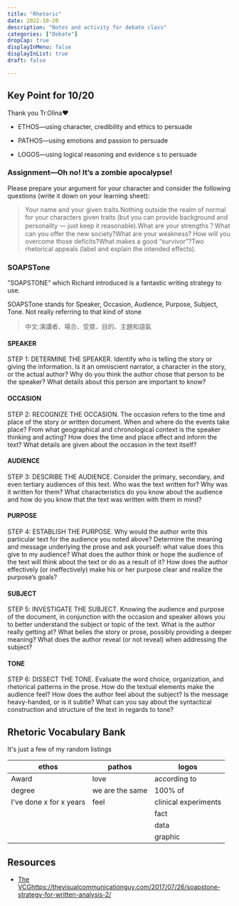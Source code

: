 ```yaml
---
title: "Rhetoric"
date: 2022-10-20
description: "Notes and activity for debate class"
categories: ["Debate"]
dropCap: true
displayInMenu: false
displayInList: true
draft: false

---
```


## Key Point for 10/20

Thank you Tr.Olina❤️

* ETHOS—using character, credibility and ethics to persuade

* PATHOS—using emotions and passion to persuade

* LOGOS—using logical reasoning and evidence s to persuade

### Assignment—Oh no! It’s a zombie apocalypse!

Please prepare your argument for your character and consider the following questions (write it down on your learning sheet):

> Your name and your given traits.Nothing outside the realm of normal for your characters given traits (but you can provide background and personality — just keep it reasonable).What are your strengths？What can you offer the new society?What are your weakness? How will you overcome those deficits?What makes a good “survivor”?Two rhetorical appeals (label and explain the intended effects).

### SOAPSTone

”SOAPSTONE” which Richard introduced is a fantastic writing strategy to use.

SOAPSTone stands for Speaker, Occasion, Audience, Purpose, Subject, Tone. Not really referring to that kind of stone

> 中文:演講者、場合、受眾、目的、主題和語氣

#### SPEAKER

STEP 1: DETERMINE THE SPEAKER. Identify who is telling the story or giving the information. Is it an omniscient narrator, a character in the story, or the actual author? Why do you think the author chose that person to be the speaker? What details about this person are important to know?

#### OCCASION

STEP 2: RECOGNIZE THE OCCASION. The occasion refers to the time and place of the story or written document. When and where do the events take place? From what geographical and chronological context is the speaker thinking and acting? How does the time and place affect and inform the text? What details are given about the occasion in the text itself?

#### AUDIENCE

STEP 3: DESCRIBE THE AUDIENCE. Consider the primary, secondary, and even tertiary audiences of this text. Who was the text written for? Why was it written for them? What characteristics do you know about the audience and how do you know that the text was written with them in mind?

#### PURPOSE

STEP 4: ESTABLISH THE PURPOSE. Why would the author write this particular text for the audience you noted above? Determine the meaning and message underlying the prose and ask yourself: what value does this give to my audience? What does the author think or hope the audience of the text will think about the text or do as a result of it? How does the author effectively (or ineffectively) make his or her purpose clear and realize the purpose’s goals?

#### SUBJECT

STEP 5: INVESTIGATE THE SUBJECT. Knowing the audience and purpose of the document, in conjunction with the occasion and speaker allows you to better understand the subject or topic of the text. What is the author really getting at? What belies the story or prose, possibly providing a deeper meaning? What does the author reveal (or not reveal) when addressing the subject?

#### TONE

STEP 6: DISSECT THE TONE. Evaluate the word choice, organization, and rhetorical patterns in the prose. How do the textual elements make the audience feel? How does the author feel about the subject? Is the message heavy-handed, or is it subtle? What can you say about the syntactical construction and structure of the text in regards to tone?

## Rhetoric Vocabulary Bank

It's just a few of my random listings

| ethos                   | pathos          | logos                |
| ----------------------- | --------------- | -------------------- |
| Award                   | love            | according to         |
| degree                  | we are the same | 100% of              |
| I've done x for x years | feel            | clinical experiments |
|                         |                 | fact                 |
|                         |                 | data                 |
|                         |                 | graphic              |

## Resources

* [The VCG](https://thevisualcommunicationguy.com/2017/07/26/soapstone-strategy-for-written-analysis-2/)https://thevisualcommunicationguy.com/2017/07/26/soapstone-strategy-for-written-analysis-2/
